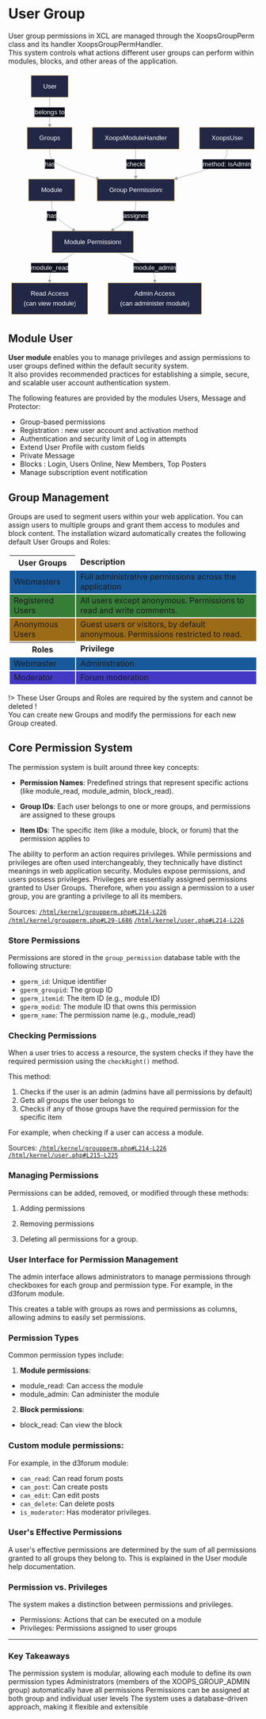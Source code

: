 

# User Group

User group permissions in XCL are managed through the XoopsGroupPerm class and its handler XoopsGroupPermHandler.  
This system controls what actions different user groups can perform within modules, blocks, and other areas of the application.
  

<p align="center">
<svg xmlns="http://www.w3.org/2000/svg" xmlns:xlink="http://www.w3.org/1999/xlink" id="xcl-user-group" width="100%" aria-roledescription="flowchart-v2" class="flowchart" style="max-width:616.4937744140625px" viewBox="0 0 616.494 606">
<style>#xcl-user-group{font-family:sans-serif;font-size:16px;fill:#fff}#xcl-user-group .edge-thickness-normal{stroke-width:1px}#xcl-user-group .edge-pattern-solid{stroke-dasharray:0}#xcl-user-group .marker{fill:#999;stroke:#999}#xcl-user-group .marker.cross{stroke:#999}#xcl-user-group .label,#xcl-user-group svg{font-family:sans-serif}#xcl-user-group svg{font-size:16px}#xcl-user-group p{margin:0}#xcl-user-group .label{color:#fff}#xcl-user-group span{fill:#fff;color:#fff}#xcl-user-group .node circle,#xcl-user-group .node path,#xcl-user-group .node rect{fill:#212745;stroke:#face74;stroke-width:1px}#xcl-user-group .node .label{text-align:center}#xcl-user-group .flowchart-link{stroke:#999;fill:none}#xcl-user-group .edgeLabel{background-color:#0d0f1c;text-align:center}#xcl-user-group .edgeLabel p{background-color:#0d0f1c}#xcl-user-group .edgeLabel rect{opacity:.5;background-color:#fff;fill:#fff}#xcl-user-group :root{--mermaid-font-family:sans-serif}</style><marker id="xcl-user-group_flowchart-v2-pointEnd" class="marker flowchart-v2" markerHeight="8" markerUnits="userSpaceOnUse" markerWidth="8" orient="auto" refX="5" refY="5" viewBox="0 0 10 10"><path stroke-dasharray="1 0" d="m0 0 10 5-10 5z" class="arrowMarkerPath"/></marker><marker id="xcl-user-group_flowchart-v2-pointStart" class="marker flowchart-v2" markerHeight="8" markerUnits="userSpaceOnUse" markerWidth="8" orient="auto" refX="4.5" refY="5" viewBox="0 0 10 10"><path stroke-dasharray="1 0" d="m0 5 10 5V0z" class="arrowMarkerPath"/></marker><marker id="xcl-user-group_flowchart-v2-circleEnd" class="marker flowchart-v2" markerHeight="11" markerUnits="userSpaceOnUse" markerWidth="11" orient="auto" refX="11" refY="5" viewBox="0 0 10 10"><circle cx="5" cy="5" r="5" stroke-dasharray="1 0" class="arrowMarkerPath"/></marker><marker id="xcl-user-group_flowchart-v2-circleStart" class="marker flowchart-v2" markerHeight="11" markerUnits="userSpaceOnUse" markerWidth="11" orient="auto" refX="-1" refY="5" viewBox="0 0 10 10"><circle cx="5" cy="5" r="5" stroke-dasharray="1 0" class="arrowMarkerPath"/></marker><marker id="xcl-user-group_flowchart-v2-crossEnd" class="marker cross flowchart-v2" markerHeight="11" markerUnits="userSpaceOnUse" markerWidth="11" orient="auto" refX="12" refY="5.2" viewBox="0 0 11 11"><use xlink:href="#reuse-0" stroke-dasharray="1 0" stroke-width="2" class="arrowMarkerPath"/></marker><marker id="xcl-user-group_flowchart-v2-crossStart" class="marker cross flowchart-v2" markerHeight="11" markerUnits="userSpaceOnUse" markerWidth="11" orient="auto" refX="-1" refY="5.2" viewBox="0 0 11 11"><use xlink:href="#reuse-0" stroke-dasharray="1 0" stroke-width="2" class="arrowMarkerPath"/></marker><g class="root"><g class="edgePaths"><path id="L_Module_ModulePermissions_0" marker-end="url(#xcl-user-group_flowchart-v2-pointEnd)" d="M107.169 318v6.167c0 6.166 0 18.5 9.212 30.477 9.213 11.978 27.638 23.6 36.85 29.411l9.213 5.811" class="edge-thickness-normal edge-pattern-solid edge-thickness-normal edge-pattern-solid flowchart-link"/><path id="L_ModulePermissions_ReadAccess_0" marker-end="url(#xcl-user-group_flowchart-v2-pointEnd)" d="m163.723 446-10.257 6.167c-10.257 6.166-30.771 18.5-41.028 30.166C102.181 494 102.181 505 102.181 510.5v5.5" class="edge-thickness-normal edge-pattern-solid edge-thickness-normal edge-pattern-solid flowchart-link"/><path id="L_ModulePermissions_AdminAccess_0" marker-end="url(#xcl-user-group_flowchart-v2-pointEnd)" d="m273.313 446 14.773 6.167c14.772 6.166 44.318 18.5 59.091 30.166C361.95 494 361.95 505 361.95 510.5v5.5" class="edge-thickness-normal edge-pattern-solid edge-thickness-normal edge-pattern-solid flowchart-link"/><path id="L_User_Group_0" marker-end="url(#xcl-user-group_flowchart-v2-pointEnd)" d="M102.181 62v70" class="edge-thickness-normal edge-pattern-solid edge-thickness-normal edge-pattern-solid flowchart-link"/><path id="L_Group_GroupPermissions_0" marker-end="url(#xcl-user-group_flowchart-v2-pointEnd)" d="M102.181 190v6.167c0 6.166 0 18.5 19.876 30.641 19.875 12.141 59.626 24.091 79.501 30.066l19.875 5.974" class="edge-thickness-normal edge-pattern-solid edge-thickness-normal edge-pattern-solid flowchart-link"/><path id="L_GroupPermissions_ModulePermissions_0" marker-end="url(#xcl-user-group_flowchart-v2-pointEnd)" d="M315.081 318v6.167c0 6.166 0 18.5-9.685 30.489-9.686 11.99-29.057 23.637-38.742 29.46l-9.686 5.823" class="edge-thickness-normal edge-pattern-solid edge-thickness-normal edge-pattern-solid flowchart-link"/><path id="L_ModuleHandler_GroupPermissions_0" marker-end="url(#xcl-user-group_flowchart-v2-pointEnd)" d="M315.081 190v70" class="edge-thickness-normal edge-pattern-solid edge-thickness-normal edge-pattern-solid flowchart-link"/><path id="L_XoopsUser_GroupPermissions_0" marker-end="url(#xcl-user-group_flowchart-v2-pointEnd)" d="M540.444 190v6.167c0 6.166 0 18.5-21.074 30.651-21.073 12.151-63.219 24.12-84.293 30.105l-21.073 5.984" class="edge-thickness-normal edge-pattern-solid edge-thickness-normal edge-pattern-solid flowchart-link"/></g><g class="edgeLabels"><g class="edgeLabel"><foreignObject width="23.988" height="24" class="label" transform="translate(95.175 343)"><div class="labelBkg" display="table-cell" style="white-space:nowrap;line-height:1.5;max-width:200px;text-align:center"><span class="edgeLabel"><p>has</p></span></div></foreignObject></g><g class="edgeLabel"><foreignObject width="92.013" height="24" class="label" transform="translate(56.175 471)"><div class="labelBkg" display="table-cell" style="white-space:nowrap;line-height:1.5;max-width:200px;text-align:center"><span class="edgeLabel"><p>module_read</p></span></div></foreignObject></g><g class="edgeLabel"><foreignObject width="104.8" height="24" class="label" transform="translate(309.55 471)"><div class="labelBkg" display="table-cell" style="white-space:nowrap;line-height:1.5;max-width:200px;text-align:center"><span class="edgeLabel"><p>module_admin</p></span></div></foreignObject></g><g class="edgeLabel"><foreignObject width="75.475" height="24" class="label" transform="translate(64.444 87)"><div class="labelBkg" display="table-cell" style="white-space:nowrap;line-height:1.5;max-width:200px;text-align:center"><span class="edgeLabel"><p>belongs to</p></span></div></foreignObject></g><g class="edgeLabel"><foreignObject width="23.988" height="24" class="label" transform="translate(90.188 215)"><div class="labelBkg" display="table-cell" style="white-space:nowrap;line-height:1.5;max-width:200px;text-align:center"><span class="edgeLabel"><p>has</p></span></div></foreignObject></g><g class="edgeLabel"><foreignObject width="61.862" height="24" class="label" transform="translate(284.15 343)"><div class="labelBkg" display="table-cell" style="white-space:nowrap;line-height:1.5;max-width:200px;text-align:center"><span class="edgeLabel"><p>assigned</p></span></div></foreignObject></g><g class="edgeLabel"><foreignObject width="46.95" height="24" class="label" transform="translate(291.606 215)"><div class="labelBkg" display="table-cell" style="white-space:nowrap;line-height:1.5;max-width:200px;text-align:center"><span class="edgeLabel"><p>checks</p></span></div></foreignObject></g><g class="edgeLabel"><foreignObject width="120.4" height="24" class="label" transform="translate(480.244 215)"><div class="labelBkg" display="table-cell" style="white-space:nowrap;line-height:1.5;max-width:200px;text-align:center"><span class="edgeLabel"><p>method: isAdmin</p></span></div></foreignObject></g></g><g class="nodes"><g id="flowchart-Module-0" class="node default"><path d="M49.938 264h114.463v54H49.938z" class="basic label-container"/><g class="label" transform="translate(79.938 279)"><rect/><foreignObject width="54.463" height="24"><div display="table-cell" style="white-space:nowrap;line-height:1.5;max-width:200px;text-align:center"><span class="nodeLabel"><p>Module</p></span></div></foreignObject></g></g><g id="flowchart-ModulePermissions-1" class="node default"><path d="M107.893 392h201.475v54H107.893z" class="basic label-container"/><g class="label" transform="translate(137.894 407)"><rect/><foreignObject width="141.475" height="24"><div display="table-cell" style="white-space:nowrap;line-height:1.5;max-width:200px;text-align:center"><span class="nodeLabel"><p>Module Permissions</p></span></div></foreignObject></g></g><g id="flowchart-ReadAccess-3" class="node default"><path d="M8 520h188.363v78H8z" class="basic label-container"/><g class="label" transform="translate(38 535)"><rect/><foreignObject width="128.363" height="48"><div display="table-cell" style="white-space:nowrap;line-height:1.5;max-width:200px;text-align:center"><span class="nodeLabel"><p>Read Access<br/>(can view module)</p></span></div></foreignObject></g></g><g id="flowchart-AdminAccess-5" class="node default"><path d="M246.362 520h231.175v78H246.362z" class="basic label-container"/><g class="label" transform="translate(276.363 535)"><rect/><foreignObject width="171.175" height="48"><div display="table-cell" style="white-space:nowrap;line-height:1.5;max-width:200px;text-align:center"><span class="nodeLabel"><p>Admin Access<br/>(can administer module)</p></span></div></foreignObject></g></g><g id="flowchart-User-6" class="node default"><path d="M56.325 8h91.712v54H56.325z" class="basic label-container"/><g class="label" transform="translate(86.325 23)"><rect/><foreignObject width="31.712" height="24"><div display="table-cell" style="white-space:nowrap;line-height:1.5;max-width:200px;text-align:center"><span class="nodeLabel"><p>User</p></span></div></foreignObject></g></g><g id="flowchart-Group-7" class="node default"><path d="M46.594 136h111.175v54H46.594z" class="basic label-container"/><g class="label" transform="translate(76.594 151)"><rect/><foreignObject width="51.175" height="24"><div display="table-cell" style="white-space:nowrap;line-height:1.5;max-width:200px;text-align:center"><span class="nodeLabel"><p>Groups</p></span></div></foreignObject></g></g><g id="flowchart-GroupPermissions-9" class="node default"><path d="M219.387 264h191.387v54H219.387z" class="basic label-container"/><g class="label" transform="translate(249.388 279)"><rect/><foreignObject width="131.387" height="24"><div display="table-cell" style="white-space:nowrap;line-height:1.5;max-width:200px;text-align:center"><span class="nodeLabel"><p>Group Permissions</p></span></div></foreignObject></g></g><g id="flowchart-ModuleHandler-12" class="node default"><path d="M207.768 136h214.625v54H207.768z" class="basic label-container"/><g class="label" transform="translate(237.769 151)"><rect/><foreignObject width="154.625" height="24"><div display="table-cell" style="white-space:nowrap;line-height:1.5;max-width:200px;text-align:center"><span class="nodeLabel"><p>XoopsModuleHandler</p></span></div></foreignObject></g></g><g id="flowchart-XoopsUser-14" class="node default"><path d="M472.394 136h136.1v54h-136.1z" class="basic label-container"/><g class="label" transform="translate(502.394 151)"><rect/><foreignObject width="76.1" height="24"><div display="table-cell" style="white-space:nowrap;line-height:1.5;max-width:200px;text-align:center"><span class="nodeLabel"><p>XoopsUser</p></span></div></foreignObject></g></g></g></g></svg>
</p>


## Module User

**User module** enables you to manage privileges and assign permissions to user groups defined within the default security system.   
It also provides recommended practices for establishing a simple, secure, and scalable user account authentication system.

The following features are provided by the modules Users, Message and Protector:

- Group-based permissions
- Registration : new user account and activation method
- Authentication and security limit of Log in attempts
- Extend User Profile with custom fields
- Private Message
- Blocks : Login, Users Online, New Members, Top Posters
- Manage subscription event notification


## Group Management

Groups are used to segment users within your web application. You can assign users to multiple groups and grant them access to modules and block content. The installation wizard automatically creates the following default User Groups and Roles:

<div class="table-wrapper">
<table style="border-collapse:separate;border-spacing:2px;padding:1px;">
<tr><th><b>User Groups</b></th><td><b>Description</b></td></tr>
<tr style="background:#17599b"><td>Webmasters</td><td>Full administrative permissions across the application</td></tr>
<tr style="background:#367d38"><td>Registered Users</td><td>All users except anonymous. Permissions to read and write comments.</td></tr>
<tr style="background:#9b6b17"><td>Anonymous Users</td><td>Guest users or visitors, by default anonymous. Permissions restricted to read.</td></tr>
<tr><th><b>Roles</b></th><td><b>Privilege</b></td></tr>
<tr style="background:#17599b"><td>Webmaster</td><td>Administration</td></tr>
<tr style="background:#4339c6"><td>Moderator</td><td>Forum moderation</td></tr>
</table>
</div>




!> These User Groups and Roles are required by the system and cannot be deleted !  
You can create new Groups and modify the permissions for each new Group created.

## Core Permission System

The permission system is built around three key concepts:

- **Permission Names**: Predefined strings that represent specific actions (like module_read, module_admin, block_read).

- **Group IDs**: Each user belongs to one or more groups, and permissions are assigned to these groups

- **Item IDs**: The specific item (like a module, block, or forum) that the permission applies to

The ability to perform an action requires privileges. While permissions and privileges are often used interchangeably, they technically have distinct meanings in web application security. Modules expose permissions, and users possess privileges. Privileges are essentially assigned permissions granted to User Groups. Therefore, when you assign a permission to a user group, you are granting a privilege to all its members.

<span class="iconify" data-icon="mdi:github"></span> Sources: 
<code><a href="https://github.com/xoopscube/legacy/blob/7f33bc98/html/kernel/groupperm.php#L214-L226" target="_blank">/html/kernel/groupperm.php#L214-L226</a></code> 
<code><a href="https://github.com/xoopscube/legacy/blob/7f33bc98/html/kernel/groupperm.php#L29-L686" target="_blank">/html/kernel/groupperm.php#L29-L686</a></code> 
<code><a href="https://github.com/xoopscube/legacy/blob/7f33bc98/html/kernel/user.php#L214-L226" target="_blank">/html/kernel/user.php#L214-L226</a></code>


### Store Permissions

Permissions are stored in the `group_permission` database table with the following structure:

- `gperm_id`: Unique identifier  
- `gperm_groupid`: The group ID  
- `gperm_itemid`: The item ID (e.g., module ID)  
- `gperm_modid`: The module ID that owns this permission  
- `gperm_name`: The permission name (e.g., module_read)  


### Checking Permissions

When a user tries to access a resource, the system checks if they have the required permission using the `checkRight()` method.

This method:

1. Checks if the user is an admin (admins have all permissions by default)
2. Gets all groups the user belongs to
3. Checks if any of those groups have the required permission for the specific item

For example, when checking if a user can access a module.

<span class="iconify" data-icon="mdi:github"></span> Sources: 
<code><a href="https://github.com/xoopscube/legacy/blob/7f33bc98/html/kernel/groupperm.php#L363-L372" target="_blank">/html/kernel/groupperm.php#L214-L226</a></code> 
<code><a href="https://github.com/xoopscube/legacy/blob/7f33bc98/html/kernel/user.php#L215-L225" target="_blank">/html/kernel/user.php#L215-L225</a></code> 


### Managing Permissions

Permissions can be added, removed, or modified through these methods:

1. Adding permissions

2. Removing permissions

3. Deleting all permissions for a group.

### User Interface for Permission Management

The admin interface allows administrators to manage permissions through checkboxes for each group and permission type. For example, in the d3forum module.

This creates a table with groups as rows and permissions as columns, allowing admins to easily set permissions.


### Permission Types

Common permission types include:

1. **Module permissions**:
  - module_read: Can access the module
  - module_admin: Can administer the module

2. **Block permissions**:
  - block_read: Can view the block


### Custom module permissions:

For example, in the d3forum module:

- `can_read`: Can read forum posts
- `can_post`: Can create posts
- `can_edit`: Can edit posts
- `can_delete`: Can delete posts
- `is_moderator`: Has moderator privileges.

### User's Effective Permissions

A user's effective permissions are determined by the sum of all permissions granted to all groups they belong to. This is explained in the User module help documentation.

### Permission vs. Privileges

The system makes a distinction between permissions and privileges.

- Permissions: Actions that can be executed on a module
- Privileges: Permissions assigned to user groups

---

### Key Takeaways

The permission system is modular, allowing each module to define its own permission types
Administrators (members of the XOOPS_GROUP_ADMIN group) automatically have all permissions
Permissions can be assigned at both group and individual user levels
The system uses a database-driven approach, making it flexible and extensible
